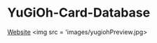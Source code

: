 # YuGiOh-Card-Database

<a href = 'https://yugioh-card-database.netlify.app/'>Website</a>
<img src = 'images/yugiohPreview.jpg>

